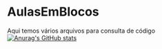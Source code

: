 # AulasEmBlocos
Aqui temos vários arquivos para consulta de código
[![Anurag's GitHub stats](https://github-readme-stats.vercel.app/api?username=jvcss)](https://github.com/jvcss/github-readme-stats)
